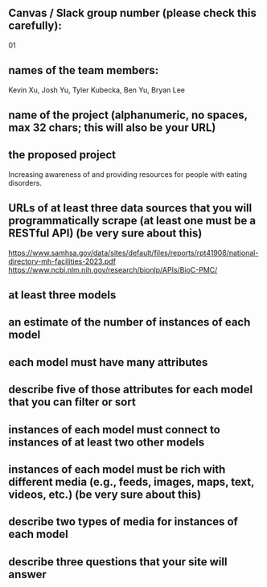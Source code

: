 ## Canvas / Slack group number (please check this carefully):
01

## names of the team members:
Kevin Xu, Josh Yu, Tyler Kubecka, Ben Yu, Bryan Lee

## name of the project (alphanumeric, no spaces, max 32 chars; this will also be your URL)


## the proposed project
Increasing awareness of and providing resources for people with eating disorders.

## URLs of at least three data sources that you will programmatically scrape (at least one must be a RESTful API) (be very sure about this)
https://www.samhsa.gov/data/sites/default/files/reports/rpt41908/national-directory-mh-facilities-2023.pdf
https://www.ncbi.nlm.nih.gov/research/bionlp/APIs/BioC-PMC/

## at least three models

## an estimate of the number of instances of each model

## each model must have many attributes

## describe five of those attributes for each model that you can filter or sort

## instances of each model must connect to instances of at least two other models

## instances of each model must be rich with different media (e.g., feeds, images, maps, text, videos, etc.) (be very sure about this)

## describe two types of media for instances of each model

## describe three questions that your site will answer
